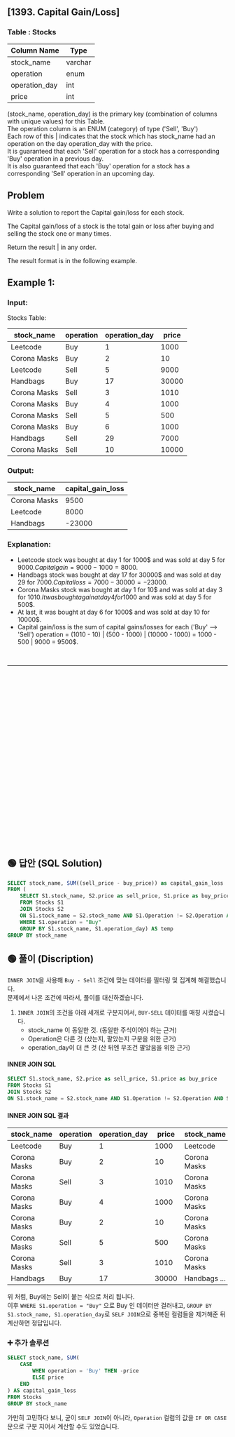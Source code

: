 ## [1393. Capital Gain/Loss]  

### Table : Stocks


| Column Name   | Type    |
|---------------|---------|
| stock_name    | varchar |
| operation     | enum    |
| operation_day | int     |
| price         | int     |

(stock_name, operation_day) is the primary key (combination of columns with unique values) for this Table.  
The operation column is an ENUM (category) of type ('Sell', 'Buy')  
Each row of this | indicates that the stock which has stock_name had an operation on the day operation_day with the price.  
It is guaranteed that each 'Sell' operation for a stock has a corresponding 'Buy' operation in a previous day.   
It is also guaranteed that each   'Buy' operation for a stock has a corresponding 'Sell' operation in an upcoming day.  
 
## Problem 

Write a solution to report the Capital gain/loss for each stock.  

The Capital gain/loss of a stock is the total gain or loss after buying and selling the stock one or many times.  

Return the result | in any order.  

The result format is in the following example.

 

## Example 1:

### Input: 

Stocks Table:


| stock_name    | operation | operation_day | price  |
|---------------|-----------|---------------|--------|
| Leetcode      | Buy       | 1             | 1000   |
| Corona Masks  | Buy       | 2             | 10     |
| Leetcode      | Sell      | 5             | 9000   |
| Handbags      | Buy       | 17            | 30000  |
| Corona Masks  | Sell      | 3             | 1010   |
| Corona Masks  | Buy       | 4             | 1000   |
| Corona Masks  | Sell      | 5             | 500    |
| Corona Masks  | Buy       | 6             | 1000   |
| Handbags      | Sell      | 29            | 7000   |
| Corona Masks  | Sell      | 10            | 10000  |

### Output: 

| stock_name    | capital_gain_loss |
|---------------|-------------------|
| Corona Masks  | 9500              |
| Leetcode      | 8000              |
| Handbags      | -23000            |

### Explanation: 
* Leetcode stock was bought at day 1 for 1000$ and was sold at day 5 for 9000$. Capital gain = 9000 - 1000 = 8000$.
* Handbags stock was bought at day 17 for 30000$ and was sold at day 29 for 7000$. Capital loss = 7000 - 30000 = -23000$.
* Corona Masks stock was bought at day 1 for 10$ and was sold at day 3 for 1010$. It was bought again at day 4 for 1000$ and was sold at day 5 for 500$. 
* At last, it was bought at day 6 for 1000$ and was sold at day 10 for 10000$. 
* Capital gain/loss is the sum of capital gains/losses for each ('Buy' --> 'Sell') operation = (1010 - 10) | (500 - 1000) | (10000 - 1000) = 1000 - 500 | 9000 = 9500$.


<br/>

---

<br/>
<br/>
<br/>
<br/>
<br/>
<br/>
<br/>
<br/>
<br/>
<br/>
<br/>
<br/>
<br/>
<br/>
<br/>
<br/>
<br/>
<br/>
<br/>
<br/>
<br/>
<br/>
<br/>


## 🟢 답안 (SQL Solution)

```sql
SELECT stock_name, SUM((sell_price - buy_price)) as capital_gain_loss
FROM (
    SELECT S1.stock_name, S2.price as sell_price, S1.price as buy_price       
    FROM Stocks S1
    JOIN Stocks S2
    ON S1.stock_name = S2.stock_name AND S1.Operation != S2.Operation AND S1.operation_day <= S2.operation_day
    WHERE S1.operation = "Buy"
    GROUP BY S1.stock_name, S1.operation_day) AS temp
GROUP BY stock_name
```

## 🟢 풀이 (Discription)
`INNER JOIN`을 사용해 `Buy - Sell` 조건에 맞는 데이터를 필터링 및 집계해 해결했습니다.   
문제에서 나온 조건에 따라서, 풀이를 대신하겠습니다. 

1. `INNER JOIN`의 조건을 아래 세개로 구분지어서, `BUY-SELL` 데이터를 매칭 시켰습니다. 
    * stock_name 이 동일한 것. (동일한 주식이어야 하는 근거)
    * Operation은 다른 것 (샀는지, 팔았는지 구분을 위한 근거)
    * operation_day이 더 큰 것 (산 뒤엔 무조건 팔았음을 위한 근거)    

#### INNER JOIN SQL

```sql
SELECT S1.stock_name, S2.price as sell_price, S1.price as buy_price       
FROM Stocks S1
JOIN Stocks S2
ON S1.stock_name = S2.stock_name AND S1.Operation != S2.Operation AND S1.operation_day <= S2.operation_day
```

#### INNER JOIN SQL 결과

| stock_name   | operation | operation_day | price | stock_name   | operation | operation_day | price |
| ------------ | --------- | ------------- | ----- | ------------ | --------- | ------------- | ----- |
| Leetcode     | Buy       | 1             | 1000  | Leetcode     | Sell      | 5             | 9000  |
| Corona Masks | Buy       | 2             | 10    | Corona Masks | Sell      | 3             | 1010  |
| Corona Masks | Sell      | 3             | 1010  | Corona Masks | Buy       | 4             | 1000  |
| Corona Masks | Buy       | 4             | 1000  | Corona Masks | Sell      | 5             | 500   |
| Corona Masks | Buy       | 2             | 10    | Corona Masks | Sell      | 5             | 500   |
| Corona Masks | Sell      | 5             | 500   | Corona Masks | Buy       | 6             | 1000  |
| Corona Masks | Sell      | 3             | 1010  | Corona Masks | Buy       | 6             | 1000  |
| Handbags     | Buy       | 17            | 30000 | Handbags   ...

위 처럼, Buy에는 Sell이 붙는 식으로 처리 됩니다.  
이후 `WHERE S1.operation = "Buy"` 으로 Buy 인 데이터만 걸러내고, `GROUP BY S1.stock_name, S1.operation_day`로 `SELF JOIN`으로 중복된 컬럼들을 제거해준 뒤 계산하면 정답입니다.  


### ➕ 추가 솔루션

```sql
SELECT stock_name, SUM(
    CASE
        WHEN operation = 'Buy' THEN -price
        ELSE price
    END
) AS capital_gain_loss
FROM Stocks
GROUP BY stock_name
```
가만히 고민하다 보니, 굳이 `SELF JOIN`이 아니라, `Operation` 컬럼의 값을 `IF OR CASE` 문으로 구분 지어서 계산할 수도 있었습니다.  

